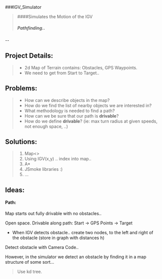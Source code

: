 ###IGV_Simulator


>####Simulates the Motion of the IGV
>##### Pathfinding..
--

## Project Details:

>  +  2d Map of Terrain contains: Obstacles, GPS Waypoints.
>  +  We need to get from Start to Target..
   
   
## Problems:

>  +  How can we describe objects in the map?
>  +  How do we find the list of nearby objects we are interested in?
>  +  What methodology is needed to find a path?
>  +  How can we be sure that our path is **drivable**?
>  +  How do we define **drivable**? (ie: max turn radius at given speeds, not enough space, ..)
  

  
## Solutions:

>   1.  Map<> 
>   2.  Using IGV(x,y) .. index into map.. 
>   3.  A* 
>   4.  JSmoke libraries :)
>   5.  ...

## Ideas:

#### Path:
Map starts out fully drivable with no obstacles..

Open space. Drivable along path: Start -> GPS Points -> Target 

  + When IGV detects obstacle.. create two nodes, to the left and right of the obstacle (store in graph with distances h)
  
Detect obstacle with Camera Code..

However, in the simulator we detect an obstacle by finding it in a map structure of some sort...

>   Use kd tree.

